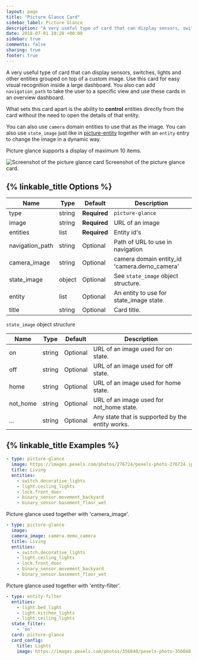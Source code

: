 ```yaml
---
layout: page
title: "Picture Glance Card"
sidebar_label: Picture Glance
description: "A very useful type of card that can display sensors, switches, lights and other entities grouped on top of a custom image. Use this card for easy visual recognition inside a large dashboard."
date: 2018-07-01 10:28 +00:00
sidebar: true
comments: false
sharing: true
footer: true
---
```


A very useful type of card that can display sensors, switches, lights and other entities grouped on top of a custom image. Use this card for easy visual recognition inside a large dashboard. You also can add `navigation_path` to take the user to a specific view and use these cards in an overview dashboard.

What sets this card apart is the ability to **control** entities directly from the card without the need to open the details of that entity.

You can also use `camera` domain entities to use that as the image. You can also use `state_image` just like in [picture-entity](/lovelace/picture-entity/) together with an `entity` entry to change the image in a dynamic way.

Picture glance supports a display of maximum 10 items.

<p class='img'>
<img src='/images/lovelace/lovelace_picture_glance.gif' alt='Screenshot of the picture glance card'>
Screenshot of the picture glance card.
</p>

## {% linkable_title Options %}

| Name | Type | Default | Description
| ---- | ---- | ------- | -----------
| type | string | **Required** | `picture-glance`
| image | string | **Required** | URL of an image
| entities | list | **Required** | Entity id's
| navigation_path | string | Optional | Path of URL to use in navigation
| camera_image | string | Optional | camera domain entity_id 'camera.demo_camera'
| state_image | object | Optional| See `state_image` object structure.
| entity | list | Optional | An entity to use for state_image state.
| title | string | Optional | Card title.

`state_image` object structure

| Name | Type | Default | Description
| ---- | ---- | ------- | -----------
| on | string | Optional | URL of an image used for on state.
| off | string | Optional | URL of an image used for off state.
| home | string | Optional | URL of an image used for home state.
| not_home | string | Optional | URL of an image used for not_home state.
| ... | string | Optional | Any state that is supported by the entity works.

## {% linkable_title Examples %}

```yaml
- type: picture-glance
  image: https://images.pexels.com/photos/276724/pexels-photo-276724.jpeg?auto=compress&cs=tinysrgb&dpr=2&h=240&w=495
  title: Living
  entities:
    - switch.decorative_lights
    - light.ceiling_lights
    - lock.front_door
    - binary_sensor.movement_backyard
    - binary_sensor.basement_floor_wet
```

Picture glance used together with 'camera_image'.

```yaml
- type: picture-glance
  image:
  camera_image: camera.demo_camera
  title: Living
  entities:
    - switch.decorative_lights
    - light.ceiling_lights
    - lock.front_door
    - binary_sensor.movement_backyard
    - binary_sensor.basement_floor_wet
```

Picture glance used together with 'entity-filter'.

```yaml
- type: entity-filter
  entities:
    - light.bed_light
    - light.kitchen_lights
    - light.ceiling_lights
  state_filter:
    - 'on'
  card: picture-glance
  card_config:
    title: Lights
    image: https://images.pexels.com/photos/356048/pexels-photo-356048.jpeg?auto=compress&cs=tinysrgb&dpr=2&h=295&w=490
```
